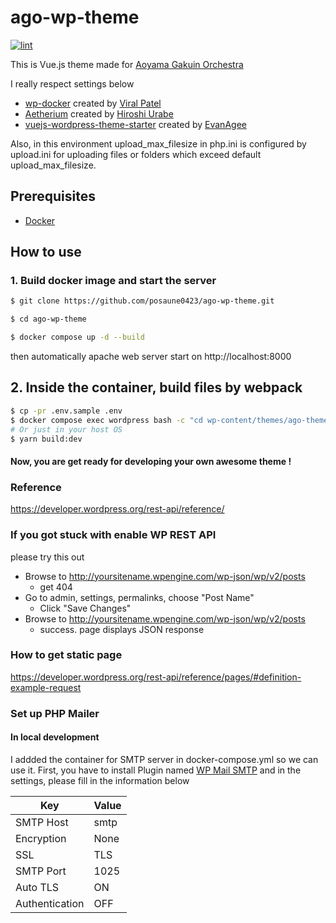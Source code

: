 # ago-wp-theme

[![lint](https://github.com/posaune0423/ago-wp-theme/actions/workflows/test.yaml/badge.svg)](https://github.com/posaune0423/ago-wp-theme/actions/workflows/test.yaml)

This is Vue.js theme made for [Aoyama Gakuin Orchestra](https://aoyamaorchestra.com/)

I really respect settings below

-   [wp-docker](https://github.com/viralpatel/wp-docker) created by [Viral Patel](https://github.com/viralpatel)
-   [Aetherium](https://github.com/torounit/Aetherium) created by [Hiroshi Urabe](https://github.com/torounit)
-   [vuejs-wordpress-theme-starter](https://github.com/EvanAgee/vuejs-wordpress-theme-starter) created by [EvanAgee](https://github.com/EvanAgee)

Also, in this environment upload_max_filesize in php.ini is configured by upload.ini for uploading files or folders which exceed default upload_max_filesize.

## Prerequisites

-   [Docker](https://www.docker.com/)

## How to use

### 1. Build docker image and start the server

```bash
$ git clone https://github.com/posaune0423/ago-wp-theme.git

$ cd ago-wp-theme

$ docker compose up -d --build
```

then automatically apache web server start on http://localhost:8000

## 2. Inside the container, build files by webpack

```bash
$ cp -pr .env.sample .env
$ docker compose exec wordpress bash -c "cd wp-content/themes/ago-theme && yarn build:dev"
# Or just in your host OS
$ yarn build:dev
```

#### Now, you are get ready for developing your own awesome theme !

### Reference

https://developer.wordpress.org/rest-api/reference/

### If you got stuck with enable WP REST API

please try this out

-   Browse to http://yoursitename.wpengine.com/wp-json/wp/v2/posts
    -   get 404
-   Go to admin, settings, permalinks, choose "Post Name"
    -   Click "Save Changes"
-   Browse to http://yoursitename.wpengine.com/wp-json/wp/v2/posts
    -   success. page displays JSON response


### How to get static page
https://developer.wordpress.org/rest-api/reference/pages/#definition-example-request


### Set up PHP Mailer
#### In local development
I addded the container for SMTP server in docker-compose.yml so we can use it.
First, you have to install Plugin named [WP Mail SMTP](https://wpmailsmtp.com/)
and in the settings, please fill in the information below

| Key            | Value |
| -------------- | ----- |
| SMTP Host      | smtp  |
| Encryption     | None  | 
| SSL            | TLS   |
| SMTP Port      | 1025  |
| Auto TLS       | ON    |
| Authentication | OFF   |
